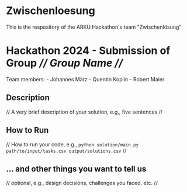 # Zwischenloesung
This is the respository of the ARKU Hackathon's team "Zwischenlösung" 


# Hackathon 2024 - Submission of Group *// Group Name //*

Team members:
    - Johannes März
    - Quentin Koplin
    - Robert Maier

## Description
// A very brief description of your solution, e.g., five sentences //

## How to Run
// How to run your code, e.g., `python solution/main.py path/to/input/tasks.csv output/solutions.csv` //

## ... and other things you want to tell us
// optional, e.g., design decisions, challenges you faced, etc. //
